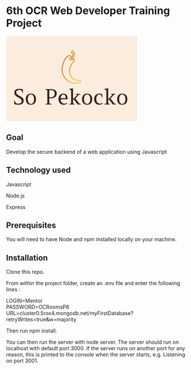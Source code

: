 # 6th OCR Web Developer Training Project

![enter image description here](https://github.com/Matvienkoa/AnthonyMatvienko_6_26092020/blob/main/images/logo.PNG?raw=true)

## Goal

Develop the secure backend of a web application using Javascript

## Technology used

Javascript

Node.js

Express

## Prerequisites

You will need to have Node and npm installed locally on your machine.

## Installation

Clone this repo. 

From within the project folder, create an .env file and enter the following lines :

LOGIN=Mentor  
PASSWORD=OCRoomsP6  
URL=cluster0.5rox4.mongodb.net/myFirstDatabase?retryWrites=true&w=majority  

Then run npm install. 

You can then run the server with node server. The server should run on localhost with default port 3000. If the server runs on another port for any reason, this is printed to the console when the server starts, e.g. Listening on port 3001.
